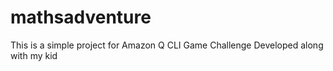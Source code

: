 # mathsadventure
This is a simple project for Amazon Q CLI Game Challenge Developed along with my kid
